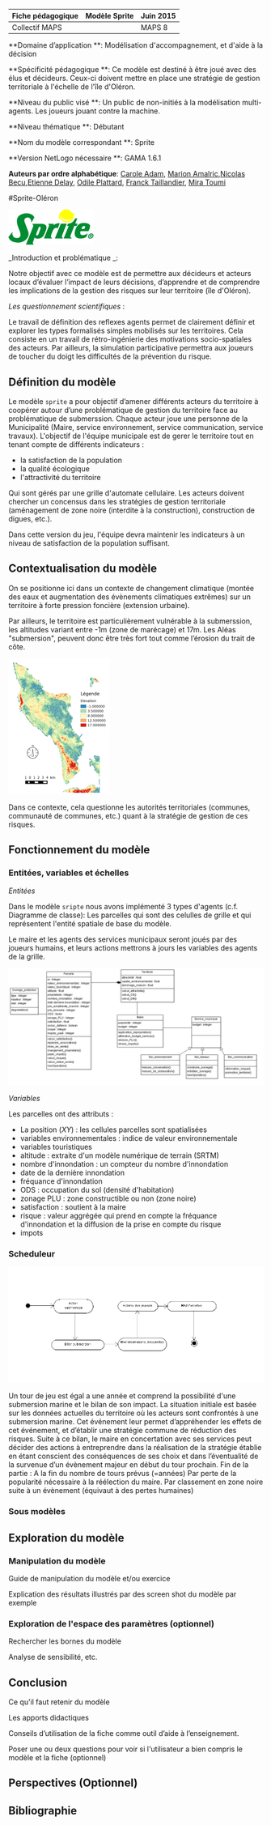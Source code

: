 Fiche pédagogique | Modèle Sprite | Juin 2015
------|-------|--------
Collectif MAPS||MAPS 8

**Domaine d’application **:
Modélisation d'accompagnement, et d'aide à la décision

**Spécificité pédagogique **: Ce modèle est destiné à être joué avec des élus et décideurs. Ceux-ci doivent mettre en place une stratégie de gestion territoriale à l'échelle de l'île d'Oléron.

**Niveau du public visé **: Un public de non-initiés à la modélisation multi-agents. Les joueurs jouant contre la machine. 

**Niveau thématique **: Débutant

**Nom du modèle correspondant **: Sprite

**Version NetLogo nécessaire **: GAMA 1.6.1

**Auteurs par ordre alphabétique**: [Carole Adam](mailto:carole.adam.rmit@gmail.com), [Marion Amalric](mailto:marion.amalric@univ-tours.fr),[Nicolas Becu](mailto:nicolas.becu@univ-lr.fr),[Etienne Delay](mailto:etienne.delay@gmail.com), [Odile Plattard](mailto:odileplattard@gmail.com), [Franck Taillandier](mailto:franck.taillandier@u-bordeaux.fr), [Mira Toumi](mailto:toumi.mira@live.fr)

#Sprite-Oléron


![illustation du modele](./img/sprite_logo.gif "mnt d'après srtm")


_Introduction et problématique _: 

Notre objectif avec ce modèle est de permettre aux décideurs et acteurs locaux d’évaluer l’impact de leurs décisions, d’apprendre et de comprendre les implications de la gestion des risques sur leur territoire (île d'Oléron).

_Les questionnement scientifiques_ :

Le travail de définition des reflexes agents permet de clairement définir et explorer les types formalisés simples mobilisés sur les territoires. Cela consiste en un travail de rétro-ingénierie des motivations socio-spatiales des acteurs. Par ailleurs, la simulation participative permettra aux joueurs de toucher du doigt les difficultés de la prévention du risque.  

## Définition du modèle

Le modèle `sprite` a pour objectif d’amener différents acteurs du territoire à coopérer autour d’une problématique de gestion du territoire face au problématique de submerssion. Chaque acteur joue une personne de la Municipalité (Maire, service environnement, service communication, service travaux). L'objectif de l'équipe municipale est de gerer le territoire tout en tenant compte de différents indicateurs : 

 * la satisfaction de la population
 * la qualité écologique 
 * l'attractivité du territoire

Qui sont gérés par une grille d'automate cellulaire. Les acteurs doivent chercher un concensus dans les stratégies de gestion territoriale (aménagement de zone noire (interdite à la construction), construction de digues, etc.).

Dans cette version du jeu, l'équipe devra maintenir les indicateurs à un niveau de satisfaction de la population suffisant.


## Contextualisation du modèle
On se positionne ici dans un contexte de changement climatique (montée des eaux et augmentation des évènements climatiques extrêmes) sur un territoire à forte pression foncière (extension urbaine).

Par ailleurs, le territoire est particulièrement vulnérable à la submerssion, les altitudes variant entre -1m (zone de marécage) et 17m. Les Aléas "submersion", peuvent donc être très fort tout comme l’érosion du trait de côte.

![mnt du modèle](img/mnt.jpg "logo déposé sprite")

Dans ce contexte, cela questionne les autorités territoriales (communes, communauté de communes, etc.) quant à la stratégie de gestion de ces risques.

## Fonctionnement du modèle

### Entitées, variables et échelles 

_Entitées_

Dans le modèle `sripte` nous avons implémenté 3 types d'agents (c.f. Diagramme de classe): Les parcelles qui sont des celulles de grille et qui représentent l'entité spatiale de base du modèle. 

Le maire et les agents des services municipaux seront joués par des joueurs humains, et leurs actions mettrons à jours les variables des agents de la grille. 

![Diagramme de classe](img/uml_class.png "Diagrammme de classe UML")

_Variables_

Les parcelles ont des attributs : 

 * La position (_XY_) : les cellules parcelles sont spatialisées
 * variables environnementales : indice de valeur environnementale
 * variables touristiques
 * altitude : extraite d'un modèle numérique de terrain (SRTM)
 * nombre d'innondation : un compteur du nombre d'innondation
 * date de la dernière innondation
 * fréquance d'innondation
 * ODS : occupation du sol (densité d'habitation)
 * zonage PLU : zone constructible ou non (zone noire)
 * satisfaction : soutient à la maire
 * risque : valeur aggrégée qui prend en compte la fréquance d'innondation et la diffusion de la prise en compte du risque 
 * impots

### Scheduleur

![Diagramme de classe](img/scheduleur.png)


Un tour de jeu est égal a une année et comprend la possibilité d'une submersion marine et le bilan de son impact. 
La situation initiale est basée sur les données actuelles du territoire où les acteurs sont confrontés à une submersion marine. Cet événement leur  permet d’appréhender les effets de cet événement, et d’établir une stratégie commune de réduction des risques. Suite à ce bilan, le maire en concertation avec ses services  peut décider des actions à entreprendre dans la réalisation de la stratégie établie en étant conscient des conséquences de ses choix et dans l’éventualité de la survenue d’un évènement majeur en début du tour prochain.
Fin de la partie : 
A la fin du nombre de tours prévus (=années)
Par perte de la popularité nécessaire à la réélection du maire.
Par classement en zone noire suite à un évènement (équivaut à des pertes humaines)

### Sous modèles



## Exploration du modèle
### Manipulation du modèle
Guide de manipulation du modèle et/ou exercice

Explication des résultats illustrés par des screen shot du modèle par exemple

### Exploration de l'espace des paramètres (optionnel)
Rechercher les bornes du modèle

Analyse de sensibilité, etc.
## Conclusion
Ce qu'il faut retenir du modèle

Les apports didactiques

Conseils d’utilisation de la fiche comme outil d’aide à l’enseignement.

Poser une ou deux questions pour voir si l'utilisateur a bien compris le modèle et la fiche (optionnel)

## Perspectives (Optionnel)
## Bibliographie
